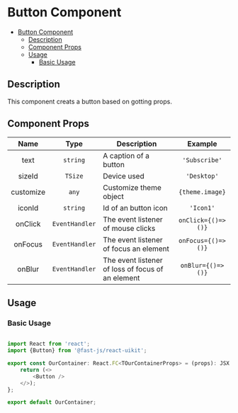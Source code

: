 # Button Component

- [Button Component](#button-component)
  - [Description](#description)
  - [Component Props](#component-props)
  - [Usage](#usage)
    - [Basic Usage](#basic-usage)

## Description

This component creats a button based on gotting props.

## Component Props

|   Name    |      Type      | Description                                       |      Example       |
| :-------: | :------------: | ------------------------------------------------- | :----------------: |
|   text    |    `string`    | A caption of a button                             |   `'Subscribe'`    |
|  sizeId   |    `TSize`     | Device used                                       |    `'Desktop'`     |
| customize |     `any`      | Customize theme object                            |  `{theme.image}`   |
|  iconId   |    `string`    | Id of an button icon                              |     `'Icon1'`      |
|  onClick  | `EventHandler` | The event listener of mouse clicks                | `onClick={()=>()}` |
|  onFocus  | `EventHandler` | The event listener of focus an element            | `onFocus={()=>()}` |
|  onBlur   | `EventHandler` | The event listener of loss of focus of an element | `onBlur={()=>()}`  |

## Usage

### Basic Usage

```typescript

import React from 'react';
import {Button} from '@fast-js/react-uikit';

export const OurContainer: React.FC<TOurContainerProps> = (props): JSX.Element => {
    return (<>
        <Button />
    </>);
};

export default OurContainer;

```
